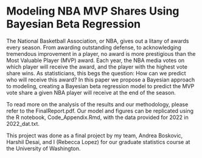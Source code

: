 # Modeling NBA MVP Shares Using Bayesian Beta Regression

The National Basketball Association, or NBA, gives out a litany of awards every season. From awarding
outstanding defense, to acknowledging tremendous improvement in a player, no award is more prestigious
than the Most Valuable Player (MVP) award. Each year, the NBA media votes on which player will
receive the award, and the player with the highest vote share wins. As statisticians, this begs the
question: How can we predict who will receive this award? In this paper we propose a Bayesian approach
to modeling, creating a Bayesian beta regression model to predict the MVP vote share a given NBA
player will receive at the end of the season.

To read more on the analysis of the results and our methodology, please refer to the FinalReport.pdf.
Our model and figures can be replicated using the R notebook, Code_Appendix.Rmd, with the data provided for 2022 in 2022_dat.txt.

This project was done as a final project by my team, Andrea Boskovic, Harshil Desai, and I (Rebecca Lopez) for our graduate statistics course at the University of Washington.
